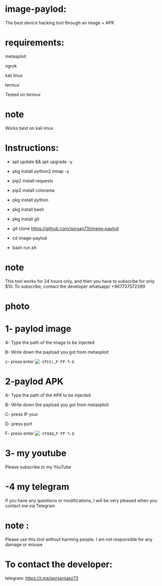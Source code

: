 # image-paylod:
The best device hacking tool through an image + APK

# requirements:
metasploit

ngrok

kali linux

termux

Tested on termux
# note
Works best on kali linux
# Instructions:
* apt update && apt upgrade -y

* pkg install python2 nmap -y

* pip2 install requests 

* pip2 install colorama 

* pkg install python

* pkg install bash

* pkg install git

* git clone https://github.com/qorsan73/image-paylod

* cd image-paylod

* bash run.sh

# note 
This tool works for 24 hours only, and then you have to subscribe for only $10. To subscribe, contact the developer 
whatsapp/ +967737572399

# photo

# 1- paylod image
A- Type the path of the image to be injected

B- Write down the payload you got from metasploit

c- press enter
![٢٠٢٣٠٦٠٥_٠٤٣٤٤١](https://github.com/qorsan73/image-paylod/assets/99475446/4dbef4ed-5b9e-452d-86ed-6d4918e68a15)


# 2-paylod APK
A- Type the path of the APK to be injected

B- Write down the payload you got from metasploit

C- press IP your

D- press port

F- press enter
![٢٠٢٣٠٦٠٥_٠٤٢٥٥٥](https://github.com/qorsan73/image-paylod/assets/99475446/b91803e8-9cfa-4c14-9043-13b9d4b59a9c)
# 3- my youtube
Please subscribe to my YouTube 

# -4 my telegram
If you have any questions or modifications, I will be very pleased when you contact me via Telegram

# note :
Please use this tool without harming people. I am not responsible for any damage or misuse

# To contact the developer:

telegram: https://t.me/qorsantaez73
